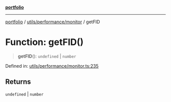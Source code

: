 [**portfolio**](../../../../README.md)

***

[portfolio](../../../../modules.md) / [utils/performance/monitor](../README.md) / getFID

# Function: getFID()

> **getFID**(): `undefined` \| `number`

Defined in: [utils/performance/monitor.ts:235](https://github.com/tnorlund/Portfolio/blob/60bbc8896d11778daee4ab2d2955db364b946398/portfolio/utils/performance/monitor.ts#L235)

## Returns

`undefined` \| `number`
